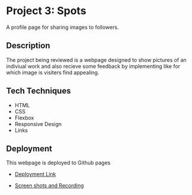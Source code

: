 # Project 3: Spots

A profile page for sharing images to followers.

## Description

The project being reviewed is a webpage designed to show pictures of an indiviual work and also recieve some feedback by implementing like for which image is visiters find appealing.

## Tech Techniques

- HTML
- CSS
- Flexbox
- Responsive Design
- Links

## Deployment

This webpage is deployed to Github pages

- [Deployment Link](https://tenshu78.github.io/se_project_spots/index.html)

- [Screen shots and Recording](https://drive.google.com/drive/folders/1momIB_BoX2nwffknRV2hahyK-nATBZAI?usp=sharing)
